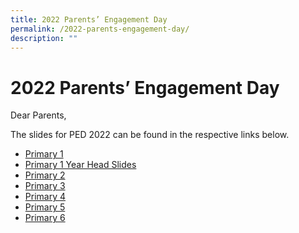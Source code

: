 ```yaml
---
title: 2022 Parents’ Engagement Day
permalink: /2022-parents-engagement-day/
description: ""
---
```



# **2022 Parents’ Engagement Day**

Dear Parents,

The slides for PED 2022 can be found in the respective links below.

* [Primary 1](/files/P1-Parents-Engagement-Slides-2022-22-Jan-2022.pdf)
* [Primary 1 Year Head Slides](/files/P1-Parents-Engagement-Slides-2022-by-Year-Head-22-Jan-2022.pdf)
* [Primary 2](/files/P2-Parents-Engagement-Slides-2022-22-Jan-2022.pdf)
* [Primary 3](/files/P3-Parents-Engagement-Slides-2022-22-Jan-2022.pdf)
* [Primary 4](/files/P4-Parents-Engagement-Slides-2022-15-Jan-2022.pdf)
* [Primary 5](/files/P5-Parents-Engagement-Slides-2022-15-Jan-2022.pdf)
* [Primary 6](/files/P6-Parents-Engagement-Slides-2022-15-Jan-2022.pdf)